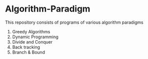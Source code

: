 # Algorithm-Paradigm
This repository consists of programs of various algorithm paradigms
1. Greedy Algorithms
2. Dynamic Programming
3. Divide and Conquer
4. Back tracking 
5. Branch & Bound
